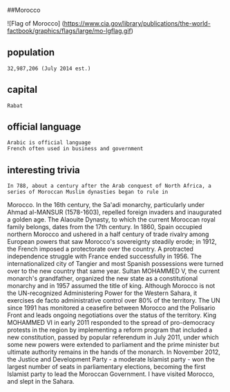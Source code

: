 ##Morocco

![Flag of Morocco] (https://www.cia.gov/library/publications/the-world-factbook/graphics/flags/large/mo-lgflag.gif)
## population
	32,987,206 (July 2014 est.)	

## capital
	Rabat
 
## official language
	Arabic is official language
	French often used in business and government

## interesting trivia
	In 788, about a century after the Arab conquest of North Africa, a series of Moroccan Muslim dynasties began to rule in 
Morocco. In the 16th century, the Sa'adi monarchy, particularly under Ahmad al-MANSUR (1578-1603), repelled foreign invaders and 
inaugurated a golden age. The Alaouite Dynasty, to which the current Moroccan royal family belongs, dates from the 17th century. In 
1860, Spain occupied northern Morocco and ushered in a half century of trade rivalry among European powers that saw Morocco's 
sovereignty steadily erode; in 1912, the French imposed a protectorate over the country. A protracted independence struggle with 
France ended successfully in 1956. The internationalized city of Tangier and most Spanish possessions were turned over to the new 
country that same year. Sultan MOHAMMED V, the current monarch's grandfather, organized the new state as a constitutional monarchy and 
in 1957 assumed the title of king. Although Morocco is not the UN-recognized Administering Power for the Western Sahara, it exercises 
de facto administrative control over 80% of the territory. The UN since 1991 has monitored a ceasefire between Morocco and the 
Polisario Front and leads ongoing negotiations over the status of the territory. King MOHAMMED VI in early 2011 responded to the 
spread of pro-democracy protests in the region by implementing a reform program that included a new constitution, passed by popular 
referendum in July 2011, under which some new powers were extended to parliament and the prime minister but ultimate authority remains 
in the hands of the monarch. In November 2012, the Justice and Development Party - a moderate Islamist party - won the largest number 
of seats in parliamentary elections, becoming the first Islamist party to lead the Moroccan Government.
	I have visited Morocco, and slept in the Sahara.
